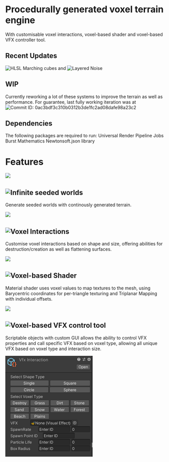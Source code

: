 # Procedurally generated voxel terrain engine
With customisable voxel interactions, voxel-based shader and voxel-based VFX controller tool.

## Recent Updates
![HLSL Marching cubes](https://github.com/Banananaman91/UnityVoxel/blob/main/Assets/Scripts/VoxelTerrain/MMesh/MarchingCubes.compute) and ![Layered Noise](https://github.com/Banananaman91/UnityVoxel/blob/main/Assets/Scripts/VoxelTerrain/MMesh/NoiseGenerator.compute)

## WIP
Currently reworking a lot of these systems to improve the terrain as well as performance.
For guarantee, last fully working iteration was at
![Commit ID: 0ac3bdf3c310b0312b3de1fc2ad08dafe98a23c2](https://github.com/Banananaman91/UnityVoxel/tree/0ac3bdf3c310b0312b3de1fc2ad08dafe98a23c2)

## Dependencies
The following packages are required to run:
Universal Render Pipeline
Jobs
Burst
Mathematics
Newtonsoft.json library

# Features

![](VoxelWorld.gif)

## ![Infinite seeded worlds](https://github.com/Banananaman91/UnityVoxel/blob/main/Assets/Scripts/VoxelTerrain/Engine/VoxelEngine.cs)
Generate seeded worlds with continously generated terrain.

![](VoxelGenerating.gif)

## ![Voxel Interactions](https://github.com/Banananaman91/UnityVoxel/blob/main/Assets/Scripts/VoxelTerrain/Mouse/VoxelInteraction.cs)
Customise voxel interactions based on shape and size, offering abilities for destruction/creation as well as flattening surfaces.

![](VoxelInteraction.gif)

## ![Voxel-based Shader](https://github.com/Banananaman91/UnityVoxel/wiki/Voxel-Based-shader)
Material shader uses voxel values to map textures to the mesh, using Barycentric coordinates for per-triangle texturing and Triplanar Mapping with individual offsets.

![](VoxelShader.gif)

## ![Voxel-based VFX control tool](https://github.com/Banananaman91/UnityVoxel/blob/main/Assets/Editor/VfxInteractGui.cs)
Scriptable objects with custom GUI allows the ability to control VFX properties and call specific VFX based on voxel type, allowing all unique VFX based on voxel type and interaction size.

![](https://raw.githubusercontent.com/Banananaman91/UnityVoxel/main/VFXInteraction.PNG)
